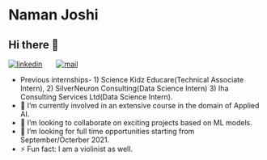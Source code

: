 # Naman Joshi
## Hi there 👋
[![linkedin](https://github.com/arpit-dwivedi/arpit-dwivedi.github.io/blob/master/assets/img/Webp.net-resizeimage.png)](https://www.linkedin.com/in/namanjoshi26/)&nbsp;&nbsp;&nbsp;&nbsp;&nbsp;&nbsp;&nbsp;[![mail](https://github.com/arpit-dwivedi/arpit-dwivedi/blob/master/m1.png)](mailto:joshinaman1741@gmail.com)
- Previous internships- 1) Science Kidz Educare(Technical Associate Intern), 2) SilverNeuron Consulting(Data Science Intern) 3) Iha Consulting Services Ltd(Data Science Intern).
- 🔭 I’m currently involved in an extensive course in the domain of Applied AI.  
- 👯 I’m looking to collaborate on exciting projects based on ML models.
- 🤔 I’m looking for full time opportunities starting from September/Octerber 2021.
- ⚡ Fun fact: I am a violinist as well.

